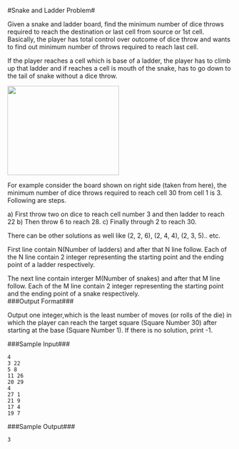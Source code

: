 #Snake and Ladder Problem#

Given a snake and ladder board, find the minimum number of dice throws required to reach the destination or last cell from source or 1st cell. Basically, the player has total control over outcome of dice throw and wants to find out minimum number of throws required to reach last cell.

If the player reaches a cell which is base of a ladder, the player has to climb up that ladder and if reaches a cell is mouth of the snake, has to go down to the tail of snake without a dice throw.

<img src="http://d2dskowxfbo68o.cloudfront.net/wp-content/uploads/snakesladders-300x249.jpg" class="alignright size-full wp-image-1818" width="250" height="200">  

For example consider the board shown on right side (taken from here), the minimum number of dice throws required to reach cell 30 from cell 1 is 3. Following are steps.

a) First throw two on dice to reach cell number 3 and then ladder to reach 22
b) Then throw 6 to reach 28.
c) Finally through 2 to reach 30.

There can be other solutions as well like (2, 2, 6), (2, 4, 4), (2, 3, 5).. etc.

First line contain N(Number of ladders) and after that N line follow. Each of the N line contain 2 integer representing the starting point and the ending point of a ladder respectively.    

The next line contain interger M(Number of snakes) and after that M line follow. Each of the M line contain 2 integer representing the starting point and the ending point of a snake respectively.  
###Output Format###

Output one integer,which is the least number of moves (or rolls of the die) in which the player can reach the target square (Square Number 30) after starting at the base (Square Number 1). 
If there is no solution, print -1.  

###Sample Input###
```
4
3 22
5 8
11 26
20 29
4
27 1
21 9
17 4
19 7
```
###Sample Output###
```
3
```
